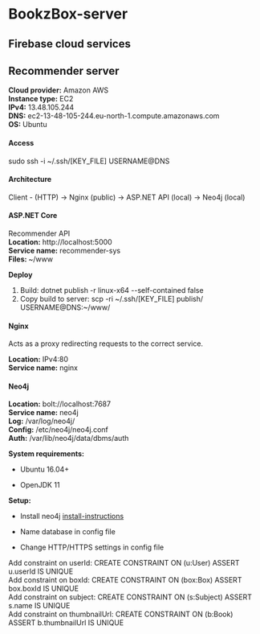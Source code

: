 # BookzBox-server

## Firebase cloud services


## Recommender server
<b>Cloud provider:</b> Amazon AWS   
<b>Instance type:</b> EC2   
<b>IPv4:</b> 13.48.105.244   
<b>DNS:</b> ec2-13-48-105-244.eu-north-1.compute.amazonaws.com   
<b>OS:</b> Ubuntu   

#### Access
sudo ssh -i ~/.ssh/[KEY_FILE] USERNAME@DNS   

#### Architecture
Client - (HTTP) -> Nginx (public) -> ASP.NET API (local) -> Neo4j (local)

#### ASP.NET Core
Recommender API    
<b>Location:</b>  http://localhost:5000    
<b>Service name:</b> recommender-sys    
<b>Files: </b> ~/www   

<b>Deploy</b>    
1. Build:   dotnet publish -r linux-x64 --self-contained false     
2. Copy build to server:   scp -ri ~/.ssh/[KEY_FILE] publish/ USERNAME@DNS:~/www/     


#### Nginx
Acts as a proxy redirecting requests to the correct service. 

<b>Location:</b> IPv4:80    
<b>Service name:</b> nginx   


#### Neo4j

<b>Location:</b> bolt://localhost:7687   
<b>Service name:</b> neo4j    
<b>Log:</b>     /var/log/neo4j/  
<b>Config:</b> /etc/neo4j/neo4j.conf   
<b>Auth:</b> /var/lib/neo4j/data/dbms/auth  

<b>System requirements: </b>
  
- Ubuntu 16.04+  

- OpenJDK 11

<b>Setup:</b>

- Install neo4j [install-instructions](https://neo4j.com/docs/operations-manual/current/installation/linux/debian/)

- Name database in config file

- Change HTTP/HTTPS settings in config file

Add constraint on userId: CREATE CONSTRAINT ON (u:User) ASSERT u.userId IS UNIQUE   
Add constraint on boxId: CREATE CONSTRAINT ON (box:Box) ASSERT box.boxId IS UNIQUE  
Add constraint on subject: CREATE CONSTRAINT ON (s:Subject) ASSERT s.name IS UNIQUE  
Add constraint on thumbnailUrl: CREATE CONSTRAINT ON (b:Book) ASSERT b.thumbnailUrl IS UNIQUE  


